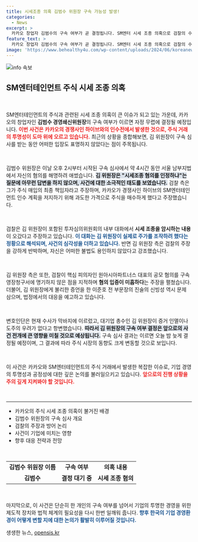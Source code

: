 ```yaml
---
title: 시세조종 의혹 김범수 위원장 구속 가능성 발생!
categories:
  - News
excerpt: >
  카카오 창업자 김범수의 구속 여부가 곧 결정됩니다. SM엔터 시세 조종 의혹으로 검찰의 수사를 받고 있는 그는 혐의를 부인하고 있으나, 증거는 압도적입니다. 긴장감이 고조되는 상황 속, 그의 운명은 어떻게 될까요?
feature_text: >
  카카오 창업자 김범수의 구속 여부가 곧 결정됩니다. SM엔터 시세 조종 의혹으로 검찰의 수사를 받고 있는 그는 혐의를 부인하고 있으나, 증거는 압도적입니다. 긴장감이 고조되는 상황 속, 그의 운명은 어떻게 될까요?
image: 'https://www.behealthy4u.com/wp-content/uploads/2024/06/koreanews.jpg'
---
```


<p><img src="https://www.behealthy4u.com/wp-content/uploads/2024/06/koreanews.jpg" alt="info 속보" /></p>

<h2 data-ke-size="size26">SM엔터테인먼트 주식 시세 조종 의혹</h2>

<p data-ke-size="size16">&nbsp;</p>

<p>SM엔터테인먼트의 주식과 관련된 시세 조종 의혹이 큰 이슈가 되고 있는 가운데, 카카오의 창업자인 <b>김범수 경영쇄신위원장</b>의 구속 여부가 이르면 자정 무렵에 결정될 예정입니다. <b><span style="color: #ee2323;">이번 사건은 카카오의 경쟁사인 하이브와의 인수전에서 발생한 것으로, 주식 거래의 투명성이 도마 위에 오르고 있습니다.</span></b> 최근의 상황을 종합해보면, 김 위원장이 구속 심사를 받는 동안 어떠한 입장도 표명하지 않았다는 점이 주목됩니다.</p>

<p data-ke-size="size16">&nbsp;</p>

<p>김범수 위원장은 이날 오후 2시부터 시작된 구속 심사에서 약 4시간 동안 서울 남부지법에서 자신의 혐의를 해명하려 애썼습니다. <b><span style="background-color: #21538527;">김 위원장은 "시세조종 혐의를 인정하냐"는 질문에 아무런 답변을 하지 않으며, 사건에 대한 소극적인 태도를 보였습니다.</span></b> 검찰 측은 그가 주식 매입의 최종 책임자라고 주장하며, 카카오가 경쟁사인 하이브의 SM엔터테인먼트 인수 계획을 저지하기 위해 과도한 가격으로 주식을 매수하게 했다고 주장했습니다. </p>

<p data-ke-size="size16">&nbsp;</p>

<p>검찰은 김 위원장이 포함된 투자심의위원회의 내부 대화에서 <b>시세 조종을 암시하는 내용</b>이 오갔다고 주장하고 있습니다. <b><span style="color: #1a5490;">이 대화는 김 위원장이 실제로 주가를 조작하려 했다는 정황으로 해석되며, 사건의 심각성을 더하고 있습니다.</span></b> 반면 김 위원장 측은 검찰의 주장을 강하게 반박하며, 자신은 어떠한 불법도 용인하지 않았다고 강조했습니다.</p>

<p data-ke-size="size16">&nbsp;</p>

<p>김 위원장 측은 또한, 검찰이 핵심 피의자인 원아시아파트너스 대표의 공모 혐의를 구속영장청구서에 명기하지 않은 점을 지적하며 <b>혐의 입증이 미흡하다</b>는 주장을 펼쳤습니다. 더불어, 김 위원장에게 불리한 증언을 한 이준호 전 부문장의 진술의 신빙성 역시 문제 삼으며, 법정에서의 대응을 예고하고 있습니다.</p>

<p data-ke-size="size16">&nbsp;</p>

<p>변호인단은 현재 수사가 막바지에 이르렀고, 대기업 총수인 김 위원장이 증거 인멸이나 도주의 우려가 없다고 항변했습니다. <b><span style="background-color: #21538527;">따라서 김 위원장의 구속 여부 결정은 앞으로의 사건 전개에 큰 영향을 미칠 것으로 예상됩니다.</span></b> 구속 심사 결과는 이르면 오늘 밤 늦게 결정될 예정이며, 그 결과에 따라 주식 시장의 동향도 크게 변동할 것으로 보입니다.</p>

<p data-ke-size="size16">&nbsp;</p>

<p>이 사건은 카카오와 SM엔터테인먼트의 주식 거래에서 발생한 복잡한 이슈로, 기업 경영의 투명성과 공정성에 대한 깊은 논의를 불러일으키고 있습니다. <b><span style="color: #ee2323;">앞으로의 진행 상황을 주의 깊게 지켜봐야 할 것입니다.</span></b> </p>

<p data-ke-size="size16">&nbsp;</p>

<hr>

<ul>
<li>카카오의 주식 시세 조종 의혹이 불거진 배경</li>
<li>김범수 위원장의 구속 심사 개요</li>
<li>검찰의 주장과 방어 논리</li>
<li>사건이 기업에 미치는 영향</li>
<li>향후 대응 전략과 전망</li>
</ul>

<p data-ke-size="size16">&nbsp;</p>

<table>
<tr>
<td style="text-align: center; height: 17px;"><b>김범수 위원장 이름</b></td>
<td style="text-align: center; height: 17px;"><b>구속 여부</b></td>
<td style="text-align: center; height: 17px;"><b>의혹 내용</b></td>
</tr>
<tr>
<td style="text-align: center; height: 17px;"><b>김범수</b></td>
<td style="text-align: center; height: 17px;"><b>결정 대기 중</b></td>
<td style="text-align: center; height: 17px;"><b>시세 조종 혐의</b></td>
</tr>
</table>

<p data-ke-size="size16">&nbsp;</p>

<p>마지막으로, 이 사건은 단순히 한 개인의 구속 여부를 넘어서 기업의 투명한 경영을 위한 제도적 장치와 법적 체계의 필요성을 다시 한번 일깨워 줍니다. <b><span style="color: #1a5490;">향후 한국의 기업 경영환경이 어떻게 변할 지에 대한 논의가 활발히 이루어질 것입니다.</span></b></p>
생생한 뉴스, <a href="https://opensis.kr" rel="dofollow">opensis.kr</a>



